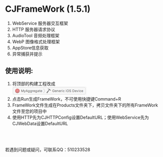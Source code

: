# CJFrameWork (1.5.1)

1. WebService 服务器交互框架
2. HTTP 服务器请求协议
3. AudioTool 音频处理框架
4. WebP 图像格式处理框架
5. AppStore信息获取
6. 异常捕获并提示

使用说明:
-----
1. 将顶部的构建工程改成</br>
![](https://github.com/hrsqs/CJFrameWork/raw/master/Screenshots/build.png)  
2. 点击Run生成FrameWork，不可使用快捷键Command+R
3. FrameWork文件生成在Products文件夹下，拷贝文件夹下的所有FrameWork文件至您的项目中
4. 使用HTTP先为CJHTTPConfig设置DefaultURL；使用WebService先为CJWebData设置DefaultURL

</br></br></br>若遇到问题或疑问，可联系QQ：510233528
